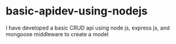 # basic-apidev-using-nodejs
I have developed a basic CRUD api using
node js,
express js,
and 
mongoose middleware to create a model

